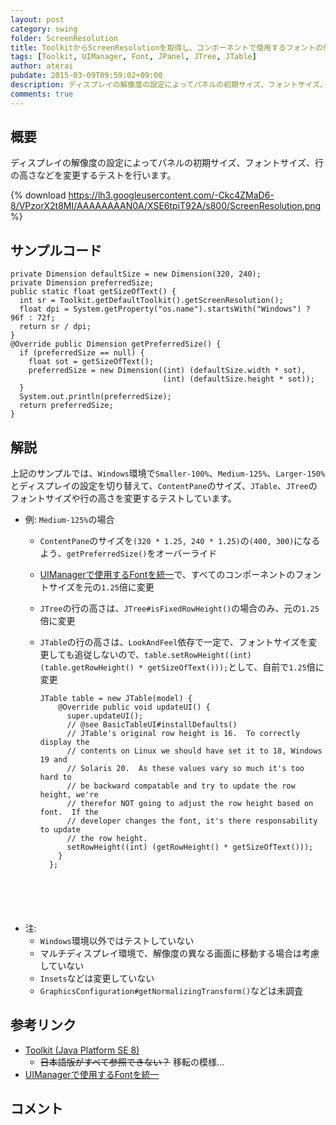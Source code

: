 ```yaml
---
layout: post
category: swing
folder: ScreenResolution
title: ToolkitからScreenResolutionを取得し、コンポーネントで使用するフォントの倍率を変更する
tags: [Toolkit, UIManager, Font, JPanel, JTree, JTable]
author: aterai
pubdate: 2015-03-09T09:59:02+09:00
description: ディスプレイの解像度の設定によってパネルの初期サイズ、フォントサイズ、行の高さなどを変更するテストを行います。
comments: true
---
```

## 概要
ディスプレイの解像度の設定によってパネルの初期サイズ、フォントサイズ、行の高さなどを変更するテストを行います。

{% download https://lh3.googleusercontent.com/-Ckc4ZMaD6-8/VPzorX2t8MI/AAAAAAAAN0A/XSE6tpiT92A/s800/ScreenResolution.png %}

## サンプルコード
<pre class="prettyprint"><code>private Dimension defaultSize = new Dimension(320, 240);
private Dimension preferredSize;
public static float getSizeOfText() {
  int sr = Toolkit.getDefaultToolkit().getScreenResolution();
  float dpi = System.getProperty("os.name").startsWith("Windows") ? 96f : 72f;
  return sr / dpi;
}
@Override public Dimension getPreferredSize() {
  if (preferredSize == null) {
    float sot = getSizeOfText();
    preferredSize = new Dimension((int) (defaultSize.width * sot),
                                  (int) (defaultSize.height * sot));
  }
  System.out.println(preferredSize);
  return preferredSize;
}
</code></pre>

## 解説
上記のサンプルでは、`Windows`環境で`Smaller-100%`、`Medium-125%`、`Larger-150%`とディスプレイの設定を切り替えて、`ContentPane`のサイズ、`JTable`、`JTree`のフォントサイズや行の高さを変更するテストしています。

- 例: `Medium-125%`の場合
    - `ContentPane`のサイズを`(320 * 1.25, 240 * 1.25)`の`(400, 300)`になるよう、`getPreferredSize()`をオーバーライド
    - [UIManagerで使用するFontを統一](http://ateraimemo.com/Swing/FontChange.html)で、すべてのコンポーネントのフォントサイズを元の`1.25`倍に変更
    - `JTree`の行の高さは、`JTree#isFixedRowHeight()`の場合のみ、元の`1.25`倍に変更
    - `JTable`の行の高さは、`LookAndFeel`依存で一定で、フォントサイズを変更しても追従しないので、`table.setRowHeight((int) (table.getRowHeight() * getSizeOfText()));`として、自前で`1.25`倍に変更
        
        <pre class="prettyprint"><code>JTable table = new JTable(model) {
          @Override public void updateUI() {
            super.updateUI();
            // @see BasicTableUI#installDefaults()
            // JTable's original row height is 16.  To correctly display the
            // contents on Linux we should have set it to 18, Windows 19 and
            // Solaris 20.  As these values vary so much it's too hard to
            // be backward compatable and try to update the row height, we're
            // therefor NOT going to adjust the row height based on font.  If the
            // developer changes the font, it's there responsability to update
            // the row height.
            setRowHeight((int) (getRowHeight() * getSizeOfText()));
          }
        };
</code></pre>
- 注:
    - `Windows`環境以外ではテストしていない
    - マルチディスプレイ環境で、解像度の異なる画面に移動する場合は考慮していない
    - `Insets`などは変更していない
    - `GraphicsConfiguration#getNormalizingTransform()`などは未調査

<!-- dummy comment line for breaking list -->

## 参考リンク
- [Toolkit (Java Platform SE 8)](http://docs.oracle.com/javase/jp/8/docs/api/java/awt/Toolkit.html#getScreenResolution--)
    - ~~日本語版がすべて参照できない？~~ 移転の模様...
- [UIManagerで使用するFontを統一](http://ateraimemo.com/Swing/FontChange.html)

<!-- dummy comment line for breaking list -->

## コメント
